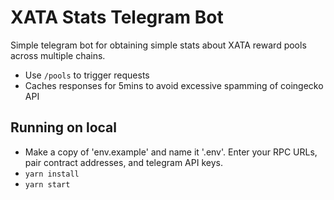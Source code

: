 # XATA Stats Telegram Bot
Simple telegram bot for obtaining simple stats about XATA reward pools across multiple chains.
* Use `/pools` to trigger requests
* Caches responses for 5mins to avoid excessive spamming of coingecko API

## Running on local
* Make a copy of 'env.example' and name it '.env'. Enter your RPC URLs, pair contract addresses, and telegram API keys.
* `yarn install`
* `yarn start`